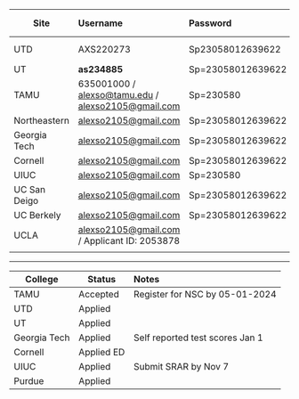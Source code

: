 | Site         | Username                                           | Password          | Application Status                                              | Additional Info        |
| ------------ |:-------------------------------------------------- |:----------------- |:--------------------------------------------------------------- |:---------------------- |
| UTD          | AXS220273                                          | Sp23058012639622  | https://bit.ly/utd-status                                       | UTD-ID: **2021692566** |
| UT           | **as234885**                                       | Sp=23058012639622         | https://bit.ly/4740yuL                                          |                        |
| TAMU         | 635001000 / alexso@tamu.edu / alexso2105@gmail.com | Sp=230580         | https://applicant.tamu.edu                                      |                        |
| Northeastern | alexso2105@gmail.com                               | Sp=23058012639622 | https://apply.northeastern.edu/apply/status                     |                        |
| Georgia Tech | alexso2105@gmail.com                               | Sp=23058012639622 | https://application.gatech.edu/apply/status                     |                        |
| Cornell      | alexso2105@gmail.com                               | Sp=23058012639622 | https://engage.admissions.cornell.edu/apply/status              |                        |
| UIUC         | alexso2105@gmail.com                               | Sp=230580         | https://myillini.illinois.edu/IdentityManagement/Home/Dashboard |                        |
| UC San Deigo | alexso2105@gmail.com                               | Sp=23058012639622 | https://beatriton.ucsd.edu/apply/status                         |                        |
| UC Berkely   | alexso2105@gmail.com                               | Sp=23058012639622 | https://apply.berkeley.edu/apply/status                         |                        |
| UCLA         | alexso2105@gmail.com / Applicant ID: 2053878       |                   | https://bruins.admission.ucla.edu/myApplication/Login.aspx      |                        |
|              |                                                    |                   |                                                                 |                        |

----

| College      | Status     | Notes                           |
| ------------ | ---------- |:------------------------------- |
| TAMU         | Accepted   | Register for NSC by 05-01-2024  |
| UTD          | Applied    |                                 |
| UT           | Applied    |                                 |
| Georgia Tech | Applied    | Self reported test scores Jan 1 |
| Cornell      | Applied ED |                                 |
| UIUC         | Applied    | Submit SRAR by Nov 7            |
| Purdue       | Applied    |                                 |
